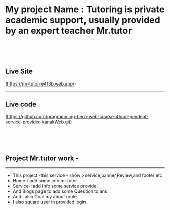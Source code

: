  # My project Name : Tutoring is private academic support, usually provided by an expert teacher **Mr.tutor**
<br>
<br>
<br>

## Live Site
(https://mr-tutor-e4f3b.web.app/)

<hr>

## Live code
(https://github.com/programming-hero-web-course-4/independent-service-provider-kanakWeb.git)

<br>
<br>
<br>

## Project Mr.tutor work -
<hr>
<ul>
<li>This project -this service - show >service,banner,Review,and footer etc</li>
<li>Home-i add some info mr tutor</li>
<li>Service-i add info some service provide</li>
<li>And Blogs page to add some Question to ans </li>
<li>And i also Goal my about route</li>
<li>I also square user in provided login </li>
</ul>